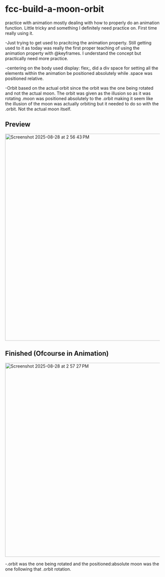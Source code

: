 # fcc-build-a-moon-orbit
practice with animation mostly dealing with how to properly do an animation function. Little tricky and something I definitely need practice on. First time really using it. 


-Just trying to get used to pracitcing the animation property. Still getting used to it as today was really the first proper teaching of using the animation property with @keyframes. I understand the concept but practically need more practice.

-centering on the body used display: flex;, did a div space for setting all the elements within the animation be positioned absolutely while .space was positioned relative. 

-Orbit based on the actual orbit since the orbit was the one being rotated and not the actual moon. The orbit was given as the illusion so as it was rotating .moon was positioned absolutely to the .orbit making it seem like the illusion of the moon was actually orbiting but it needed to do so with the .orbit. Not the actual moon itself. 


<h2>Preview</h2>
<img width="878" height="672" alt="Screenshot 2025-08-28 at 2 56 43 PM" src="https://github.com/user-attachments/assets/26b852cd-b95e-4240-9a9c-d0177ec26da9" />


<h2>Finished (Ofcourse in Animation)</h2>
<img width="675" height="630" alt="Screenshot 2025-08-28 at 2 57 27 PM" src="https://github.com/user-attachments/assets/c1f1655e-7198-4dcf-960e-9bf34e2c2302" />

-.orbit was the one being rotated and the positioned:absolute moon was the one following that .orbit rotation. 
